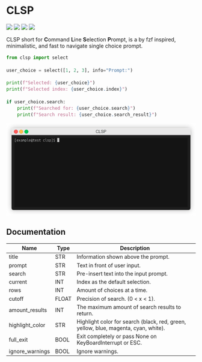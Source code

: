 # CLSP

<img src="https://img.shields.io/badge/Version-1.4.0-orange"> <img src="https://img.shields.io/badge/Linux-yes-green"> <img src="https://img.shields.io/badge/MacOS-yes-green"> <img src="https://img.shields.io/badge/Windows-yes-green"><!-- <img src="https://img.shields.io/badge/FreeBSD-yes-green">-->

CLSP short for **C**ommand **L**ine **S**election **P**rompt, is a by fzf inspired, minimalistic, and fast to navigate single choice prompt.

```python
from clsp import select

user_choice = select([1, 2, 3], info="Prompt:")

print(f"Selected: {user_choice}")
print(f"Selected index: {user_choice.index}")

if user_choice.search:
    print(f"Searched for: {user_choice.search}")
    print(f"Search result: {user_choice.search_result}")
```

![Preview](https://raw.githubusercontent.com/DISTREAT/clsp/master/docs/preview.gif)

## Documentation

|      Name       | Type  |                                  Description                                        |
| --------------- | ----- | ----------------------------------------------------------------------------------- |
| title           | STR   | Information shown above the prompt.                                                 |
| prompt          | STR   | Text in front of user input.                                                        |
| search          | STR   | Pre-insert text into the input prompt.                                              |
| current         | INT   | Index as the default selection.                                                     |
| rows            | INT   | Amount of choices at a time.                                                        |
| cutoff          | FLOAT | Precision of search. (0 < x < 1).                                                   |
| amount_results  | INT   | The maximum amount of search results to return.                                     |
| highlight_color | STR   | Highlight color for search (black, red, green, yellow, blue, magenta, cyan, white). |
| full_exit       | BOOL  | Exit completely or pass None on KeyBoardInterrupt or ESC.                           |
| ignore_warnings | BOOL  | Ignore warnings.                                                                    |


